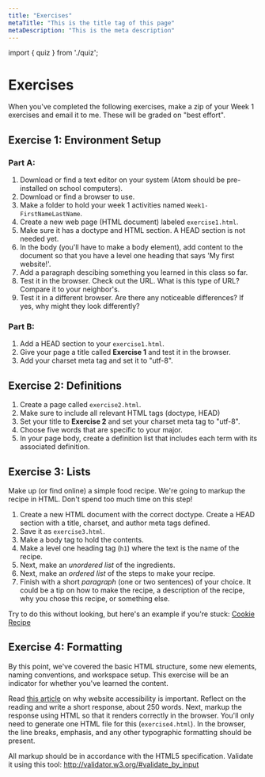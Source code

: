 ```yaml
---
title: "Exercises"
metaTitle: "This is the title tag of this page"
metaDescription: "This is the meta description"
---
```


import { quiz } from './quiz';

<Quiz quiz={quiz} shuffle={true} />

# Exercises
When you've completed the following exercises, make a zip of your Week 1 exercises and email it to me. These will be graded on "best effort".

## Exercise 1: Environment Setup
### Part A:
1. Download or find a text editor on your system (Atom should be pre-installed on school computers).
1. Download or find a browser to use.
1. Make a folder to hold your week 1 activities named `Week1-FirstNameLastName`.
1. Create a new web page (HTML document) labeled `exercise1.html`.
1. Make sure it has a doctype and HTML section. A HEAD section is not needed yet.
1. In the body (you'll have to make a body element), add content to the document so that you have a level one heading that says 'My first website!'.
1. Add a paragraph descibing something you learned in this class so far.
1. Test it in the browser. Check out the URL. What is this type of URL? Compare it to your neighbor's.
1. Test it in a different browser. Are there any noticeable differences? If yes, why might they look differently?

### Part B:
1. Add a HEAD section to your `exercise1.html`.
1. Give your page a title called **Exercise 1** and test it in the browser.
1. Add your charset meta tag and set it to "utf-8".

## Exercise 2: Definitions
<!-- Create a book citation for HTML & CSS by Duckett using a format of your choice (MLA, APA, Chicago, etc). It should include all of the text formatting required (italic, bold, underline, etc). If the citation requires that the second line of the citation be tabbed, ignore this. -->
1. Create a page called `exercise2.html`.
1. Make sure to include all relevant HTML tags (doctype, HEAD)
1. Set your title to **Exercise 2** and set your charset meta tag to "utf-8".
1. Choose five words that are specific to your major.
1. In your page body, create a definition list that includes each term with its associated definition.

## Exercise 3: Lists
Make up (or find online) a simple food recipe. We're going to markup the recipe in HTML. Don't spend too much time on this step!

1. Create a new HTML document with the correct doctype. Create a HEAD section with a title, charset, and author meta tags defined.
1. Save it as `exercise3.html`.
1. Make a body tag to hold the contents.
1. Make a level one heading tag (`h1`) where the text is the name of the recipe.
1. Next, make an *unordered list* of the ingredients.
1. Next, make an *ordered list* of the steps to make your recipe.
1. Finish with a short *paragraph* (one or two sentences) of your choice. It could be a tip on how to make the recipe, a description of the recipe, why you chose this recipe, or something else.

Try to do this without looking, but here's an example if you're stuck: <a href="https://gist.github.com/kauffmanes/08f517433f06fb2b97284f9452d8ff5a" target="_blank">Cookie Recipe</a>

<!-- 1. Find any (appropriate) image on the internet. Copy the link to the image, to be used later.
1. Find two more images and download these.
1. Make a folder labeled "images" in the same directory as your index page. Place one of your downloaded images in that folder. Place the other image in the same folder as your index.html.
1. Add an image element to your body (`img`). Make the `src` attribute point to the link you recorded in the previous step. Make sure you include an `alt` tag.
1. Make two more image elements. Make the src attribute of one point to your image in the images folder and the other should point to the image in the same directory as the index.html.
1. Let me know when you're done. -->

<!-- Me: there should be two identical images -->

## Exercise 4: Formatting

By this point, we've covered the basic HTML structure, some new elements, naming conventions, and workspace setup. This exercise will be an indicator for whether you've learned the content.

Read <a target="_blank" href="https://fortune.com/2019/09/21/beyonce-lawsuit-website-ada-compliant/">this article</a> on why website accessibility is important. Reflect on the reading and write a short response, about 250 words. Next, markup the response using HTML so that it renders correctly in the browser. You'll only need to generate one HTML file for this (`exercise4.html`). In the browser, the line breaks, emphasis, and any other typographic formatting should be present.

All markup should be in accordance with the HTML5 specification. Validate it using this tool: <a target="_blank" href="http://validator.w3.org/#validate_by_input">http://validator.w3.org/#validate_by_input</a>